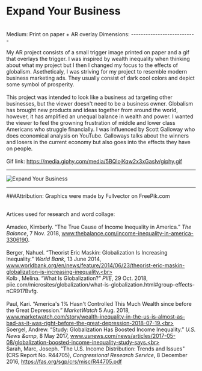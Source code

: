 # Expand Your Business
<br>
Medium: Print on paper + AR overlay
Dimensions: 
---------------------------

My AR project consists of a small trigger image printed on paper and a gif that overlays the trigger. I was inspired by wealth inequality when thinking about what my project but I then I changed my focus to the effects of globalism. Asetheticaly, I was striving for my project to resemble modern business marketing ads. They usually consist of dark cool colors and depict some symbol of prosperity.
<br>
<br>
This project was intended to look like a business ad targeting other businesses, but the viewer doesn't need to be a business owner. Globalism has brought new products and ideas together from around the world, however, it has amplified an unequal balance in wealth and power. I wanted the viewer to feel the growning frustration of middle and lower class Americans who struggle financially. I was influenced by Scott Galloway who does economical analysis on YouTube. Galloways talks about the winners and losers in the current economy but also goes into the effects they have on people.
<br>
<br>
Gif link: https://media.giphy.com/media/5BQlojKqw2x3xGasIv/giphy.gif

----------------------------

![Expand Your Business](https://i.imgur.com/6DbS9gv.png)

----------------------------
###Attribution:
Graphics were made by Fullvector on FreePik.com <br><br>

Artices used for research and word collage: <br><br>
Amadeo, Kimberly. “The True Cause of Income Inequality in America.” *The Balance*, 7 Nov. 2018, www.thebalance.com/income-inequality-in-america-3306190. <br><br>
Berger, Nahuel. “Theorist Eric Maskin: Globalization Is Increasing Inequality.” *World Bank*, 13 June 2014, www.worldbank.org/en/news/feature/2014/06/23/theorist-eric-maskin-globalization-is-increasing-inequality.<br><br>
Kolb , Melina. “What Is Globalization?” *PIIE*, 29 Oct. 2018, piie.com/microsites/globalization/what-is-globalization.html#group-effects-nCR917Bvfg.<br><br>
Paul, Kari. “America's 1% Hasn't Controlled This Much Wealth since before the Great Depression.” *MarketWatch* 5 Aug. 2018, www.marketwatch.com/story/wealth-inequality-in-the-us-is-almost-as-bad-as-it-was-right-before-the-great-depression-2018-07-19.<br><br>
Soergel, Andrew. “Study: Globalization Has Boosted Income Inequality.” *U.S. News &amp*, 8 May 2017, www.usnews.com/news/articles/2017-05-08/globalization-boosted-income-inequality-study-says.<br><br>
Sarah, Marc, Joseph. "The U.S. Income Distribution: Trends and Issues" (CRS Report No. R44705), *Congressional Research Service*, 8 December 2016, https://fas.org/sgp/crs/misc/R44705.pdf <br><br>
